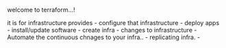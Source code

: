 welcome to terraform...!

it is for infrastructure provides
    - configure that infrastructure
    - deploy apps
    - install/update software
    - create infra
    - changes to infrastructure
    - Automate the continuous chnages to your infra..
    - replicating infra.
    -
    